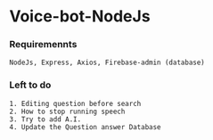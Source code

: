 # Voice-bot-NodeJs

### Requiremennts

    NodeJs, Express, Axios, Firebase-admin (database)

### Left to do

    1. Editing question before search
    2. How to stop running speech
    3. Try to add A.I.
    4. Update the Question answer Database
